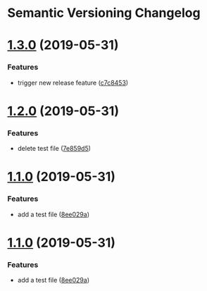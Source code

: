 # Semantic Versioning Changelog

# [1.3.0](https://github.com/hupratt/la_petite_portugaise/compare/v1.2.0...v1.3.0) (2019-05-31)


### Features

* trigger new release feature ([c7c8453](https://github.com/hupratt/la_petite_portugaise/commit/c7c8453))

# [1.2.0](https://github.com/hupratt/la_petite_portugaise/compare/v1.1.0...v1.2.0) (2019-05-31)


### Features

* delete test file ([7e859d5](https://github.com/hupratt/la_petite_portugaise/commit/7e859d5))

# [1.1.0](https://github.com/hupratt/la_petite_portugaise/compare/v1.0.0...v1.1.0) (2019-05-31)


### Features

* add a test file ([8ee029a](https://github.com/hupratt/la_petite_portugaise/commit/8ee029a))

# [1.1.0](https://github.com/hupratt/la_petite_portugaise/compare/v1.0.0...v1.1.0) (2019-05-31)


### Features

* add a test file ([8ee029a](https://github.com/hupratt/la_petite_portugaise/commit/8ee029a))
